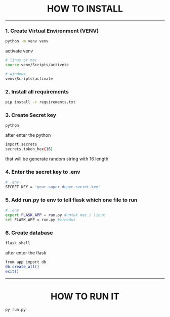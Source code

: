 <h1 align="center"> HOW TO INSTALL </h1>

---

### 1. Create Virtual Environment (VENV)

```bash
python -m venv venv
```

activate venv

```bash
# linux or mac
source venv/Scripts/activete

# windows
venv\Scripts\activate
```

### 2. Install all requirements

```bash
pip install -r requirements.txt
```

### 3. Create Secret key

```bash
python
```

after enter the python

```bash
import secrets
secrets.token_hex(16)
```

that will be generate random string with 16 length

### 4. Enter the secret key to .env

```bash
# .env
SECRET_KEY = 'your-super-duper-secret-key'
```

### 5. Add run.py to env to tell flask which one file to run

```bash
# .env
export FLASK_APP = run.py #untuk mac / linux
set FLASK_APP = run.py #winodws
```

### 6. Create database

```bash
flask shell
```

after enter the flask

```bash
from app import db
db.create_all()
exit()
```

---

<h1 align="center"> HOW TO RUN IT </h1>

```bash
py run.py
```
